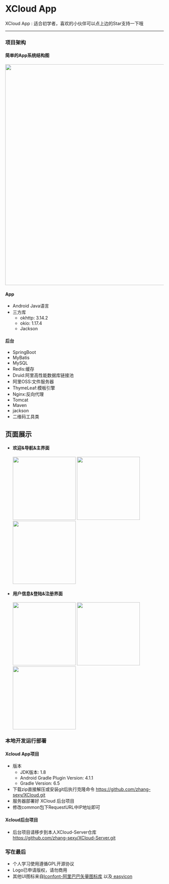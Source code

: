 # XCloud App

XCloud App : 适合初学者，喜欢的小伙伴可以点上边的Star支持一下哦

***

### 项目架构

#### 简单的App系统结构图

<img src="http://www.zf233.com.cn/static/markdown/xcloud/detial.png" width="700">

#### App

* Android Java语言
* 三方库
    * okhttp: 3.14.2
    * okio: 1.17.4
    * Jackson

#### 后台

* SpringBoot
* MyBatis
* MySQL
* Redis:缓存
* Druid:阿里高性能数据库链接池
* 阿里OSS:文件服务器 
* ThymeLeaf:模板引擎
* Nginx:反向代理
* Tomcat
* Maven
* jackson
* 二维码工具类

## 页面展示

* #### 欢迎&导航&主界面
    <img src="http://www.zf233.com.cn/static/markdown/xcloud/welcome.jpeg" width="200px">
    <img src="http://www.zf233.com.cn/static/markdown/xcloud/main.jpeg" width="200px">
    <img src="http://www.zf233.com.cn/static/markdown/xcloud/home.jpeg" width="200px">
* #### 用户信息&登陆&注册界面
    <img src="http://www.zf233.com.cn/static/markdown/xcloud/user.jpeg" width="200px">
    <img src="http://www.zf233.com.cn/static/markdown/xcloud/login.jpeg" width="200px">
    <img src="http://www.zf233.com.cn/static/markdown/xcloud/regist.jpeg" width="200px">

### 本地开发运行部署

#### Xcloud App项目

* 版本
    * JDK版本: 1.8
    * Android Gradle Plugin Version: 4.1.1
    * Gradle Version: 6.5
* 下载zip直接解压或安装git后执行克隆命令 https://github.com/zhang-sexy/XCloud.git
* 服务器部署好 XCloud 后台项目
* 修改common包下RequestURL中IP地址即可

#### Xcloud后台项目

* 后台项目请移步到本人XCloud-Server仓库 </br>https://github.com/zhang-sexy/XCloud-Server.git

### 写在最后

* 个人学习使用遵循GPL开源协议
* Logo已申请版权，请勿商用
* 其他UI图标来自<a href="https://http://www.iconfont.cn">Iconfont-阿里巴巴矢量图标库</a> 以及<a href="https://http://www.easyicon.net">
  easyicon</a>
